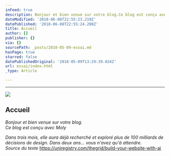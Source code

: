 ```yaml
---
inFeed: true
description: Bonjour et bien venue sur votre blog.Ce blog est conçu avec Moly
dateModified: '2018-06-08T22:55:23.219Z'
datePublished: '2018-06-08T22:55:24.208Z'
title: Accueil
author: []
publisher: {}
via: {}
sourcePath: _posts/2018-05-09-essai.md
hasPage: true
starred: false
datePublishedOriginal: '2018-05-09T13:29:39.024Z'
url: essai/index.html
_type: Article

---
```

---

![](https://the-grid-user-content.s3-us-west-2.amazonaws.com/a0c6b0c8-58fc-4908-99fa-0d0e6f260a78.jpg)

## **Accueil**

_Bonjour et bien venue sur votre blog.  
Ce blog est conçu avec Moly_

_Dans trois mois, elle aura déjà recherché et exploré plus de 100 milliards de décisions de design. Dans deux ans... vous n'avez qu'à attendre.  
Source du texte_ https://uniregistry.com/thegrid/build-your-website-with-ai